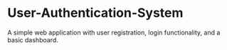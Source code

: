 # User-Authentication-System
A simple web application with user registration, login functionality, and a basic dashboard.
